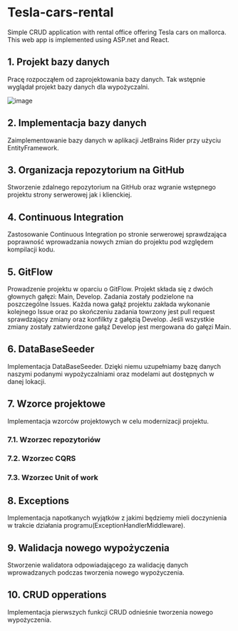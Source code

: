 # Tesla-cars-rental
Simple CRUD application with rental office offering Tesla cars on mallorca. This web app is implemented using ASP.net and React.

## 1. Projekt bazy danych ## 
Pracę rozpocząłem od zaprojektowania bazy danych. Tak wstępnie wyglądał projekt bazy danych dla wypożyczalni.

![image](https://user-images.githubusercontent.com/93988101/225165478-c847cedc-b748-4f4a-a33c-0b730eda4c41.png)

##

## 2. Implementacja bazy danych ## 
Zaimplementowanie bazy danych w aplikacji JetBrains Rider przy użyciu EntityFramework.

##

## 3. Organizacja repozytorium na GitHub ## 
Stworzenie zdalnego repozytorium na GitHub oraz wgranie wstępnego projektu strony serwerowej jak i klienckiej.

##

## 4. Continuous Integration ## 
Zastosowanie Continuous Integration po stronie serwerowej sprawdzająca poprawność wprowadzania nowych zmian do projektu pod względem kompilacji kodu.

##

## 5. GitFlow ## 
Prowadzenie projektu w oparciu o GitFlow. Projekt składa się z dwóch głownych gałęzi: Main, Develop. Zadania zostały podzielone na poszczególne Issues. Każda nowa gałąź projektu zakłada wykonanie kolejnego Issue oraz po skończeniu zadania towrzony jest pull request sprawdzający zmiany oraz konfilkty z gałęzią Develop. Jeśli wszystkie zmiany zostały zatwierdzone gałąź Develop jest mergowana do gałęzi Main.

##

## 6. DataBaseSeeder ## 
Implementacja DataBaseSeeder. Dzięki niemu uzupełniamy bazę danych naszymi podanymi wypożyczalniami oraz modelami aut dostępnych w danej lokacji.

##

## 7. Wzorce projektowe ## 
Implementacja wzorców projektowych w celu modernizacji projektu.
### 7.1. Wzorzec repozytoriów ###
### 7.2. Wzorzec CQRS ###
### 7.3. Wzorzec Unit of work ###

##

## 8. Exceptions ## 
Implementacja napotkanych wyjątków z jakimi będziemy mieli doczynienia w trakcie działania programu(ExceptionHandlerMiddleware).

##

## 9. Walidacja nowego wypożyczenia ## 
Stworzenie walidatora odpowiadającego za walidację danych wprowadzanych podczas tworzenia nowego wypożyczenia.

##

## 10. CRUD opperations ## 
Implementacja pierwszych funkcji CRUD odnieśnie tworzenia nowego wypożyczenia.
